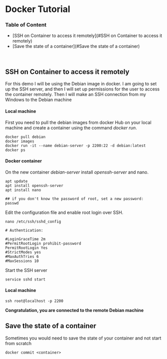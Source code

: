 # Docker Tutorial

### Table of Content
- [SSH on Container to access it remotely](#SSH on Container to access it remotely)
- [Save the state of a container](#Save the state of a container)

<br />


## SSH on Container to access it remotely

For this demo I will be using the Debian image in docker. I am going to set up the SSH server, and then I will set up 
permissions for the user to access the container remotely. Then I will make an SSH connection from my Windows to the 
Debian machine

#### Local machine 
First you need to pull the debian images from docker Hub on your local machine and create a container using the 
command *docker run*.
```
docker pull debian
docker images
docker run -it --name debian-server -p 2200:22 -d debian:latest
docker ps
```

#### Docker container 
On the new container *debian-server* install *openssh-server* and nano. 
```
apt update
apt install openssh-server
apt install nano

## if you don't know the password of root, set a new password:
passwd
```
Edit the configuration file and enable root login over SSH. 
```
nano /etc/ssh/sshd_config
```
```
# Authentication:

#LoginGraceTime 2m
#PermitRootLogin prohibit-password
PermitRootLogin Yes
#StrictModes yes
#MaxAuthTries 6
#MaxSessions 10
```
Start the SSH server
```
service sshd start
```

#### Local machine

```
ssh root@localhost -p 2200
```
**Congratulation, you are connected to the remote Debian machine**


## Save the state of a container
Sometimes you would need to save the state of your container and not start from scratch
```
docker commit <container>
```
